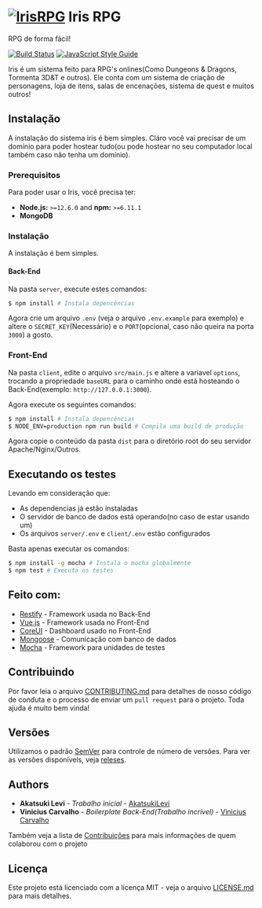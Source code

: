 # [![IrisRPG](https://static.thenounproject.com/png/763027-200.png)](http://github.com/irisrpg/irisrpg) Iris RPG

  RPG de forma fácil!

  [![Build Status](https://travis-ci.org/irisrpg/irisrpg.svg?branch=master)](https://travis-ci.org/irisrpg/irisrpg)
  [![JavaScript Style Guide](https://img.shields.io/badge/code_style-standard-brightgreen.svg)](https://standardjs.com)

Iris é um sistema feito para RPG's onlines(Como Dungeons & Dragons, Tormenta 3D&T e outros).
Ele conta com um sistema de criação de personagens, loja de itens, salas de encenações, sistema de quest e muitos outros!

## Instalação

A instalação do sistema iris é bem simples. Cláro você vai precisar de um domínio para poder hostear tudo(ou pode hostear no seu computador local também caso não tenha um domínio).

### Prerequisitos

Para poder usar o Iris, você precisa ter:

- **Node.js:** `>=12.6.0` and **npm:** `>=6.11.1`
- **MongoDB**

### Instalação

A instalação é bem simples.

#### Back-End

Na pasta `server`, execute estes comandos:

```bash
$ npm install # Instala depencências
```
Agora crie um arquivo `.env` (veja o arquivo `.env.example` para exemplo) e altere o `SECRET_KEY`(Necessário) e o `PORT`(opcional, caso não queira na porta `3000`) a gosto.

### Front-End

Na pasta `client`, edite o arquivo `src/main.js` e altere a variavel `options`, trocando a propriedade `baseURL` para o caminho onde está hosteando o Back-End(exemplo: `http://127.0.0.1:3000`).

Agora execute os seguintes comandos:

```bash
$ npm install # Instala depencências
$ NODE_ENV=production npm run build # Compila uma build de produção
```

Agora copie o conteúdo da pasta `dist` para o diretório root do seu servidor Apache/Nginx/Outros.


## Executando os testes

Levando em consideração que:
- As dependencias já estão instaladas
- O servidor de banco de dados está operando(no caso de estar usando um)
- Os arquivos `server/.env` e `client/.env` estão configurados

Basta apenas executar os comandos:
```bash
$ npm install -g mocha # Instala o mocha globalmente
$ npm test # Executa os testes
```

## Feito com:

* [Restify](http://restify.com/) - Framework usada no Back-End
* [Vue.js](https://vuejs.org/) - Framework usada no Front-End
* [CoreUI](https://coreui.io/) - Dashboard usado no Front-End
* [Mongoose](https://mongoosejs.com/) - Comunicação com banco de dados
* [Mocha](https://mochajs.org/) - Framework para unidades de testes

## Contribuindo

Por favor leia o arquivo [CONTRIBUTING.md](https://gist.github.com/PurpleBooth/b24679402957c63ec426) para detalhes de nosso código de conduta e o processo de enviar um `pull request` para o projeto. Toda ajuda é muito bem vinda!

## Versões

Utilizamos o padrão [SemVer](http://semver.org/) para controle de número de versões. Para ver as versões disponívels, veja [releses](https://github.com/irisrpg/irisrpg/releases). 

## Authors

* **Akatsuki Levi** - *Trabalho inicial* - [AkatsukiLevi](https://github.com/akatsukilevi)
* **Vinicius Carvalho** - *Boilerplate Back-End(Trabalho incrível)* - [Vinicius Carvalho](https://github.com/carvalhoviniciusluiz)

Também veja a lista de [Contribuições](https://github.com/irisrpg/irisrpg/contributors) para mais informações de quem colaborou com o projeto

## Licença

Este projeto está licenciado com a licença MIT - veja o arquivo [LICENSE.md](LICENSE.md) para mais detalhes.